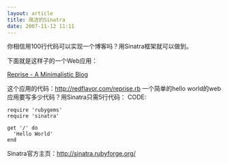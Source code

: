 ```yaml
--- 
layout: article
title: 简洁的Sinatra
date: 2007-11-12 11:11
---
```

你相信用100行代码可以实现一个博客吗？用Sinatra框架就可以做到。

下面就是这样子的一个Web应用：

<a href="http://journal.redflavor.com/reprise---a-minimalistic-blog">Reprise - A Minimalistic Blog</a>

这个应用的代码：http://redflavor.com/reprise.rb 一个简单的hello world的web应用要写多少代码？用Sinatra只需5行代码：
CODE:

    require 'rubygems'
    require 'sinatra'

    get '/' do
      'Hello World'
    end

Sinatra官方主页：http://sinatra.rubyforge.org/
